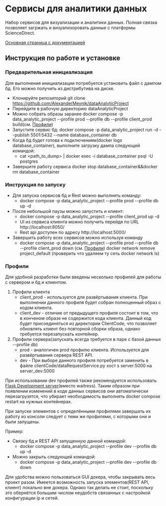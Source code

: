 # Сервисы для аналитики данных
Набор сервисов для визуализации и аналитики данных. Полная связка позволяет загржать и визуализоровать данные с платформы ScienceDirect.

[Основная страница с документацией](documentation%2FREADME.md)

## Инструкция по работе и установке
### Предварительная инициализация
Для выполнения инициализации потребуется установить файл с дампом бд. Его можно получить из дистрибутива на диске.
- Клонируйте репозиторий git clone https://github.com/AlexanderMeynik/dataAnalyticProject
- Перейдите в рабочую директорию dataAnalyticProject
- Можно собрать образы заранее docker compose -p data_analytic_project --profile prod --profile db --profile client_prod build(см. [Профили](#профили))
- Запустите сервис бд: docker compose  -p data_analytic_project run -d --publish 5501:5432 --name database_container  db
- Когда бд будет готова к подключениям(docker logs database_container), выполните загрузку дампа следующей командой: 
  - cat <path_to_dump> | docker exec -i database_container psql -U postgres
- Завершите работу сервиса docker stop database_container&&docker rm database_container

### Инструкция по запуску
- Для запуска сервисов бд и Rest можно выполнить команду:
  - docker compose -p data_analytic_project --profile prod --profile db up -d
- После небольшой паузы можно запустить и клиент:
  - docker compose -p data_analytic_project --profile client_prod up -d 
  - UI из сервиса клиента можно получить перейдя по URL http://localhost:8050/
  - Rest api доступен по адресу http://localhost:5000/
- Завершить работу всех сервисов можно используя команду
  - docker compose -p data_analytic_project --profile prod --profile db --profile client_prod down (см. [Профили](#профили))
  docker network remove project_default (проверить что удаляем ту сеть docker network ls)


### Профили
Для удобной разработки были введены несколько профилей для работы с сервером и бд и клиентом.
1. Профили клиента
    - client_prod - используется для развёртывания клиента. При выполнении данного профиля будет собран полноценный образ с кодом клиента.
    - client_dev - отличие от предыдущего профиля состоит в том, что в конченом образе не содержится кода клиента. Данный код будет присоединяться из директории ClientCode, что позволяет обновлять клиент без повторной сборки образа, однако требуется перезапускать контейнер.
2. Профили сервера(запускать всегда требуется в паре с базой данных --profile db)
   - prod - аналогичен prod профилю клиента. Используется для развёртывания сервера REST API.
   - dev - При выборе данного профиля потребуется заменить в файле clientCode/dataRequestService.py хост s server:5000 на server_dev:5000

При использовании dev профилей также рекомендуется использовать [Flask Development server](https://flask.palletsprojects.com/en/2.3.x/server/)(вместо waitress).
Таким образом при появлении изменений в коде данных сервисов они автоматически перезагрузятся, что убирает необходимость выполнять docker compose restart на нужных контейнерах.

При запуске элементов с определёнными профилями завершать их работу из консоли следует с теми же профилями, с которыми они и были запущены.

Пример:
- Связку бд и REST API запущенную данной командой:
    - docker compose -p data_analytic_project --profile dev --profile db up -d
- Можно закрыть следующей командой:
  - docker compose -p data_analytic_project --profile dev --profile db down

Для удобства можно пользоваться GUI докера, чтобы закрывать весь проект разом.
Имеется возможность запуска элементов(REST API, клиент) локально вне докера.
Однако так делать не стоит, поскольку это обернётся большим числом неудобств связанных с настройкой конфигурации ip и сетей.

